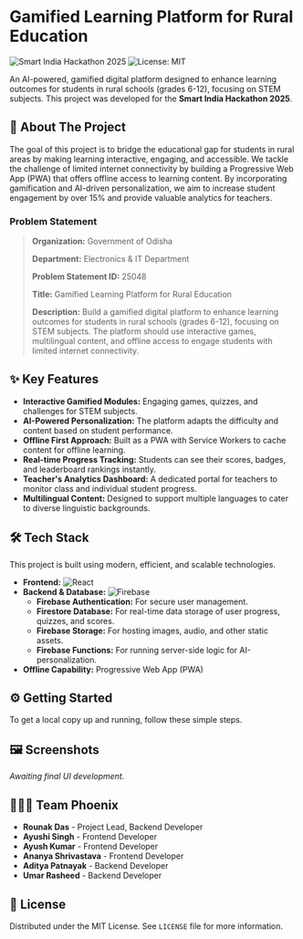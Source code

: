 # Gamified Learning Platform for Rural Education

![Smart India Hackathon 2025](https://img.shields.io/badge/Smart_India_Hackathon-2025-orange)
![License: MIT](https://img.shields.io/badge/License-MIT-yellow.svg)

An AI-powered, gamified digital platform designed to enhance learning outcomes for students in rural schools (grades 6-12), focusing on STEM subjects. This project was developed for the **Smart India Hackathon 2025**.

## 🚀 About The Project

The goal of this project is to bridge the educational gap for students in rural areas by making learning interactive, engaging, and accessible. We tackle the challenge of limited internet connectivity by building a Progressive Web App (PWA) that offers offline access to learning content. By incorporating gamification and AI-driven personalization, we aim to increase student engagement by over 15% and provide valuable analytics for teachers.

### Problem Statement

> **Organization:** Government of Odisha
>
> **Department:** Electronics & IT Department
>
> **Problem Statement ID:** 25048
>
> **Title:** Gamified Learning Platform for Rural Education
>
> **Description:** Build a gamified digital platform to enhance learning outcomes for students in rural schools (grades 6-12), focusing on STEM subjects. The platform should use interactive games, multilingual content, and offline access to engage students with limited internet connectivity.

## ✨ Key Features

-   **Interactive Gamified Modules:** Engaging games, quizzes, and challenges for STEM subjects.
-   **AI-Powered Personalization:** The platform adapts the difficulty and content based on student performance.
-   **Offline First Approach:** Built as a PWA with Service Workers to cache content for offline learning.
-   **Real-time Progress Tracking:** Students can see their scores, badges, and leaderboard rankings instantly.
-   **Teacher's Analytics Dashboard:** A dedicated portal for teachers to monitor class and individual student progress.
-   **Multilingual Content:** Designed to support multiple languages to cater to diverse linguistic backgrounds.

## 🛠️ Tech Stack

This project is built using modern, efficient, and scalable technologies.

-   **Frontend:** ![React](https://img.shields.io/badge/react-%2320232a.svg?style=for-the-badge&logo=react&logoColor=%2361DAFB)
-   **Backend & Database:** ![Firebase](https://img.shields.io/badge/firebase-%23039BE5.svg?style=for-the-badge&logo=firebase&logoColor=white)
    -   **Firebase Authentication:** For secure user management.
    -   **Firestore Database:** For real-time data storage of user progress, quizzes, and scores.
    -   **Firebase Storage:** For hosting images, audio, and other static assets.
    -   **Firebase Functions:** For running server-side logic for AI-personalization.
-   **Offline Capability:** Progressive Web App (PWA)

## ⚙️ Getting Started

To get a local copy up and running, follow these simple steps.

## 🖼️ Screenshots

<!-- Add screenshots of your application here -->
*Awaiting final UI development.*

## 🧑‍🤝‍🧑 Team Phoenix

-   **Rounak Das** - Project Lead, Backend Developer
-   **Ayushi Singh** - Frontend Developer
-   **Ayush Kumar** - Frontend Developer
-   **Ananya Shrivastava** - Frontend Developer
-   **Aditya Patnayak** - Backend Developer
-   **Umar Rasheed** - Backend Developer

## 📄 License

Distributed under the MIT License. See `LICENSE` file for more information.
